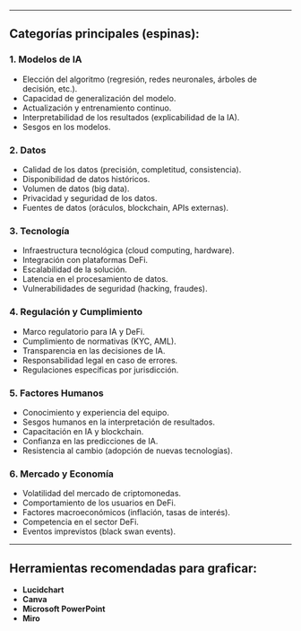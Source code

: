 
---

## Categorías principales (espinas):

### 1. Modelos de IA
- Elección del algoritmo (regresión, redes neuronales, árboles de decisión, etc.).
- Capacidad de generalización del modelo.
- Actualización y entrenamiento continuo.
- Interpretabilidad de los resultados (explicabilidad de la IA).
- Sesgos en los modelos.

### 2. Datos
- Calidad de los datos (precisión, completitud, consistencia).
- Disponibilidad de datos históricos.
- Volumen de datos (big data).
- Privacidad y seguridad de los datos.
- Fuentes de datos (oráculos, blockchain, APIs externas).

### 3. Tecnología
- Infraestructura tecnológica (cloud computing, hardware).
- Integración con plataformas DeFi.
- Escalabilidad de la solución.
- Latencia en el procesamiento de datos.
- Vulnerabilidades de seguridad (hacking, fraudes).

### 4. Regulación y Cumplimiento
- Marco regulatorio para IA y DeFi.
- Cumplimiento de normativas (KYC, AML).
- Transparencia en las decisiones de IA.
- Responsabilidad legal en caso de errores.
- Regulaciones específicas por jurisdicción.

### 5. Factores Humanos
- Conocimiento y experiencia del equipo.
- Sesgos humanos en la interpretación de resultados.
- Capacitación en IA y blockchain.
- Confianza en las predicciones de IA.
- Resistencia al cambio (adopción de nuevas tecnologías).

### 6. Mercado y Economía
- Volatilidad del mercado de criptomonedas.
- Comportamiento de los usuarios en DeFi.
- Factores macroeconómicos (inflación, tasas de interés).
- Competencia en el sector DeFi.
- Eventos imprevistos (black swan events).

---

## Herramientas recomendadas para graficar:
- **Lucidchart**
- **Canva**
- **Microsoft PowerPoint**
- **Miro**
